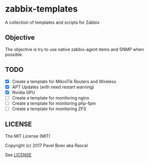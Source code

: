 # zabbix-templates

A collection of templates and scripts for Zabbix

##  Objective

The objective is try to use native zabbix-agent items and SNMP when possible.

## TODO

- [x] Create a template for MikroTik Routers and Wireless
- [x] APT Updates (with need restart warning)
- [x] Nvidia GPU
- [ ] Create a template for monitoring nginx
- [ ] Create a template for monitoring php-fpm
- [ ] Create a template for monitoring ZFS

## LICENSE

The MIT License (MIT)

Copyright (c) 2017 Pavel Boev aka Rascal

See [LICENSE](./LICENSE)

